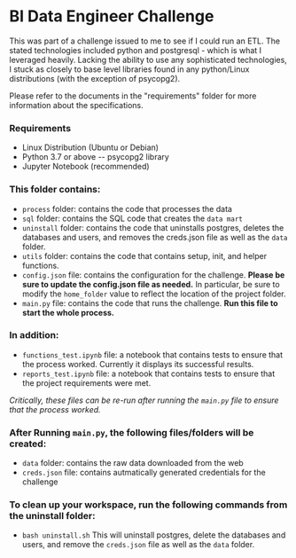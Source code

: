# BI Data Engineer Challenge

This was part of a challenge issued to me to see if I could run an ETL.  The stated technologies included python and postgresql - which is what I leveraged heavily.  Lacking the ability to use any sophisticated technologies, I stuck as closely to base level libraries found in any python/Linux distributions (with the exception of psycopg2).

Please refer to the documents in the "requirements" folder for more information about the specifications.

### Requirements
- Linux Distribution (Ubuntu or Debian)
- Python 3.7 or above
-- psycopg2 library
- Jupyter Notebook (recommended)

### This folder contains:

- `process` folder: contains the code that processes the data
- `sql` folder: contains the SQL code that creates the `data mart`
- `uninstall` folder: contains the code that uninstalls postgres, deletes the databases and users, and removes the creds.json file as well as the `data` folder.
- `utils` folder: contains the code that contains setup, init, and helper functions.
- `config.json` file: contains the configuration for the challenge.  **Please be sure to update the config.json file as needed.**  In particular, be sure to modify the `home_folder` value to reflect the location of the project folder.
- `main.py` file: contains the code that runs the challenge.  **Run this file to start the whole process.**

### In addition:
- `functions_test.ipynb` file: a notebook that contains tests to ensure that the process worked.  Currently it displays its successful results.
- `reports_test.ipynb` file: a notebook that contains tests to ensure that the project requirements were met.

*Critically, these files can be re-run after running the `main.py` file to ensure that the process worked.*

### After Running `main.py`, the following files/folders will be created:
- `data` folder: contains the raw data downloaded from the web
- `creds.json` file: contains autmatically generated credentials for the challenge

### To clean up your workspace, run the following commands from the uninstall folder:
- `bash uninstall.sh`
This will uninstall postgres, delete the databases and users, and remove the `creds.json` file as well as the `data` folder.